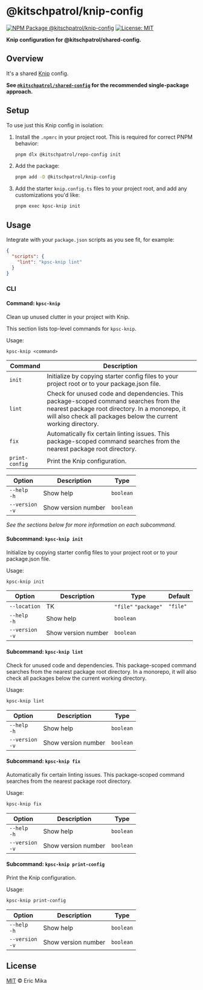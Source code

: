 <!--+ Warning: Content inside HTML comment blocks was generated by mdat and may be overwritten. +-->

<!-- title -->

# @kitschpatrol/knip-config

<!-- /title -->

<!-- badges -->

[![NPM Package @kitschpatrol/knip-config](https://img.shields.io/npm/v/@kitschpatrol/knip-config.svg)](https://npmjs.com/package/@kitschpatrol/knip-config)
[![License: MIT](https://img.shields.io/badge/License-MIT-yellow.svg)](https://opensource.org/licenses/MIT)

<!-- /badges -->

<!-- description -->

**Knip configuration for @kitschpatrol/shared-config.**

<!-- /description -->

## Overview

It's a shared [Knip](https://knip.dev) config.

**See [`@kitschpatrol/shared-config`](https://www.npmjs.com/package/@kitschpatrol/shared-config) for the recommended single-package approach.**

## Setup

To use just this Knip config in isolation:

1. Install the `.npmrc` in your project root. This is required for correct PNPM behavior:

   ```sh
   pnpm dlx @kitschpatrol/repo-config init
   ```

2. Add the package:

   ```sh
   pnpm add -D @kitschpatrol/knip-config
   ```

3. Add the starter `knip.config.ts` files to your project root, and add any customizations you'd like:

   ```sh
   pnpm exec kpsc-knip init
   ```

## Usage

Integrate with your `package.json` scripts as you see fit, for example:

```json
{
  "scripts": {
    "lint": "kpsc-knip lint"
  }
}
```

### CLI

<!-- cli-help -->

#### Command: `kpsc-knip`

Clean up unused clutter in your project with Knip.

This section lists top-level commands for `kpsc-knip`.

Usage:

```txt
kpsc-knip <command>
```

| Command        | Description                                                                                                                                                                                               |
| -------------- | --------------------------------------------------------------------------------------------------------------------------------------------------------------------------------------------------------- |
| `init`         | Initialize by copying starter config files to your project root or to your package.json file.                                                                                                             |
| `lint`         | Check for unused code and dependencies. This package-scoped command searches from the nearest package root directory. In a monorepo, it will also check all packages below the current working directory. |
| `fix`          | Automatically fix certain linting issues. This package-scoped command searches from the nearest package root directory.                                                                                   |
| `print-config` | Print the Knip configuration.                                                                                                                                                                             |

| Option              | Description         | Type      |
| ------------------- | ------------------- | --------- |
| `--help`<br>`-h`    | Show help           | `boolean` |
| `--version`<br>`-v` | Show version number | `boolean` |

_See the sections below for more information on each subcommand._

#### Subcommand: `kpsc-knip init`

Initialize by copying starter config files to your project root or to your package.json file.

Usage:

```txt
kpsc-knip init
```

| Option              | Description         | Type                 | Default  |
| ------------------- | ------------------- | -------------------- | -------- |
| `--location`        | TK                  | `"file"` `"package"` | `"file"` |
| `--help`<br>`-h`    | Show help           | `boolean`            |          |
| `--version`<br>`-v` | Show version number | `boolean`            |          |

#### Subcommand: `kpsc-knip lint`

Check for unused code and dependencies. This package-scoped command searches from the nearest package root directory. In a monorepo, it will also check all packages below the current working directory.

Usage:

```txt
kpsc-knip lint
```

| Option              | Description         | Type      |
| ------------------- | ------------------- | --------- |
| `--help`<br>`-h`    | Show help           | `boolean` |
| `--version`<br>`-v` | Show version number | `boolean` |

#### Subcommand: `kpsc-knip fix`

Automatically fix certain linting issues. This package-scoped command searches from the nearest package root directory.

Usage:

```txt
kpsc-knip fix
```

| Option              | Description         | Type      |
| ------------------- | ------------------- | --------- |
| `--help`<br>`-h`    | Show help           | `boolean` |
| `--version`<br>`-v` | Show version number | `boolean` |

#### Subcommand: `kpsc-knip print-config`

Print the Knip configuration.

Usage:

```txt
kpsc-knip print-config
```

| Option              | Description         | Type      |
| ------------------- | ------------------- | --------- |
| `--help`<br>`-h`    | Show help           | `boolean` |
| `--version`<br>`-v` | Show version number | `boolean` |

<!-- /cli-help -->

<!-- license -->

## License

[MIT](license.txt) © Eric Mika

<!-- /license -->

